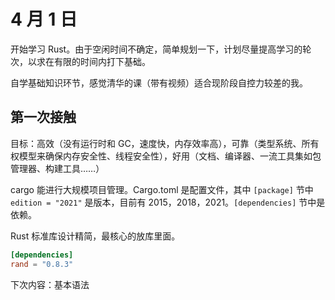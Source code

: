 # 4 月 1 日

开始学习 Rust。由于空闲时间不确定，简单规划一下，计划尽量提高学习的轮次，以求在有限的时间内打下基础。

自学基础知识环节，感觉清华的课（带有视频）适合现阶段自控力较差的我。

## 第一次接触

目标：高效（没有运行时和 GC，速度快，内存效率高），可靠（类型系统、所有权模型来确保内存安全性、线程安全性），好用（文档、编译器、一流工具集如包管理器、构建工具……）

cargo 能进行大规模项目管理。Cargo.toml 是配置文件，其中 `[package]` 节中 `edition = "2021"` 是版本，目前有 2015，2018，2021。`[dependencies]` 节中是依赖。

Rust 标准库设计精简，最核心的放库里面。

```toml
[dependencies]
rand = "0.8.3"
```

下次内容：基本语法